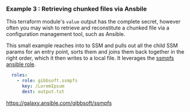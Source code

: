 ### Example 3 : Retrieving chunked files via Ansbile

This terraform module's `value` output has the complete secret, however often
you may wish to retrieve and reconstitute a chunked file via a configuration
management tool, such as Ansible.

This small example reaches into to SSM and pulls out all the child SSM params
for an entry point, sorts them and joins them back together in the right order,
which it then writes to a local file. It leverages the [ssmpfs ansible role](https://galaxy.ansible.com/gibbsoft/ssmpfs).

```yaml
  roles:
    - role: gibbsoft.ssmpfs
      key: /LoremIpsum
      dest: output.txt
```


<https://galaxy.ansible.com/gibbsoft/ssmpfs>

